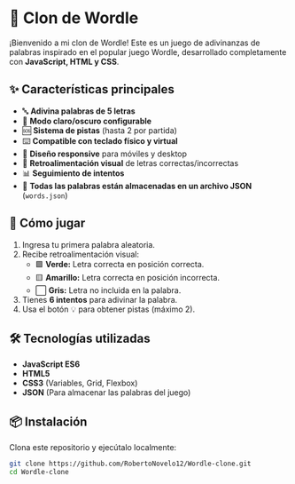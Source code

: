 # 🎯 Clon de Wordle

¡Bienvenido a mi clon de Wordle! Este es un juego de adivinanzas de palabras inspirado en el popular juego Wordle, desarrollado completamente con **JavaScript, HTML y CSS**.

## ✨ Características principales

- 🔤 **Adivina palabras de 5 letras**
- 🎨 **Modo claro/oscuro configurable**
- 🆘 **Sistema de pistas** (hasta 2 por partida)
- ⌨️ **Compatible con teclado físico y virtual**
- 📱 **Diseño responsive** para móviles y desktop
- 🌈 **Retroalimentación visual** de letras correctas/incorrectas
- 📊 **Seguimiento de intentos**
- 📄 **Todas las palabras están almacenadas en un archivo JSON** (`words.json`)

## 🚀 Cómo jugar

1. Ingresa tu primera palabra aleatoria.
2. Recibe retroalimentación visual:
   - 🟩 **Verde:** Letra correcta en posición correcta.
   - 🟨 **Amarillo:** Letra correcta en posición incorrecta.
   - ⬜ **Gris:** Letra no incluida en la palabra.
3. Tienes **6 intentos** para adivinar la palabra.
4. Usa el botón 💡 para obtener pistas (máximo 2).

## 🛠️ Tecnologías utilizadas

- **JavaScript ES6**
- **HTML5**
- **CSS3** (Variables, Grid, Flexbox)
- **JSON** (Para almacenar las palabras del juego)

## 📦 Instalación

Clona este repositorio y ejecútalo localmente:

```bash
git clone https://github.com/RobertoNovelo12/Wordle-clone.git
cd Wordle-clone

